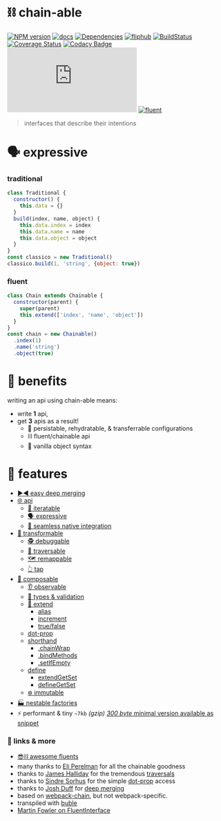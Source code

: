 # ⛓ chain-able

[![NPM version][chain-able-npm-image]][chain-able-npm-url]
[![docs](https://img.shields.io/badge/📖-docs-blue.svg)](https://github.com/fluents/chain-able/wiki)
[![Dependencies][david-deps-img]][david-deps-url]
[![fliphub][gitter-badge]][gitter-url]
[![BuildStatus](https://travis-ci.org/fluents/awesome-fluents.svg?branch=master)](https://travis-ci.org/fluents/awesome-fluents)
[![Coverage Status](https://coveralls.io/repos/github/fluents/chain-able/badge.svg?branch=master)](https://coveralls.io/github/fluents/chain-able?branch=master)
[![Codacy Badge](https://api.codacy.com/project/badge/Grade/b1d92a30c4aa43df9a6233cfadde2307)](https://www.codacy.com/app/aretecode/chain-able?utm_source=github.com&amp;utm_medium=referral&amp;utm_content=fluents/chain-able&amp;utm_campaign=Badge_Grade)
[![gzip size](http://img.badgesize.io/https://unpkg.com/chain-able@3.0.0/index.amd.js?compression=gzip)](https://unpkg.com/chain-able@3.0.0)
[![fluent](https://img.shields.io/badge/⛓-fluent-9659F7.svg)](https://github.com/fluents/awesome-fluents)

<!-- https://david-dm.org/fluents/chain-able.svg -->
[david-deps-img]: https://img.shields.io/badge/0-dependencies-blue.svg
[david-deps-url]: https://david-dm.org/fluents/chain-able
[chain-able-npm-image]: https://img.shields.io/npm/v/chain-able.svg
[chain-able-npm-url]: https://npmjs.org/package/chain-able
[license-image]: http://img.shields.io/badge/license-MIT-blue.svg?style=flat
[license-url]: https://spdx.org/licenses/MIT
[gitter-badge]: https://img.shields.io/gitter/room/fliphub/pink.svg
[gitter-url]: https://gitter.im/fliphub/Lobby
[flipfam-image]: https://img.shields.io/badge/%F0%9F%8F%97%20%F0%9F%92%A0-flipfam-9659F7.svg
[flipfam-url]: https://www.npmjs.com/package/flipfam

[map]: https://ponyfoo.com/articles/es6-maps-in-depth
[set]: https://developer.mozilla.org/en/docs/Web/JavaScript/Reference/Global_Objects/Set
[compose]: https://github.com/fluents/chain-able/wiki/compose
[iteratable]: https://github.com/fluents/chain-able/wiki/iteratable

[type]: https://github.com/fluents/chain-able/wiki/type
[factory]: https://github.com/fluents/chain-able/wiki/factory
[parent]: https://github.com/fluents/chain-able/wiki/parent

[extend]: https://github.com/fluents/chain-able/wiki/extend
[alias]: https://github.com/fluents/chain-able/wiki/extend#extendalias
[increment]: https://github.com/fluents/chain-able/wiki/extend#extendincrement
[truefalse]: https://github.com/fluents/chain-able/wiki/Extend#extendfalse

[transform]: https://github.com/fluents/chain-able/wiki/transform
[remap]: https://github.com/fluents/chain-able/wiki/transformable#-remap
[tap]: https://github.com/fluents/chain-able/wiki/transformable#tap
[traversable]: https://github.com/fluents/chain-able/wiki/transformable#traversable

[dotprop]: https://github.com/fluents/chain-able/wiki/shorthand#dot-prop

[shorthand]: https://github.com/fluents/chain-able/wiki/shorthand#setifempty
[chainwrap]: https://github.com/fluents/chain-able/wiki/shorthand#chainwrapmethods-array-chain
[bindmethods]: https://github.com/fluents/chain-able/wiki/shorthand#bindmethodsmethods-array-chain
[setifempty]: https://github.com/fluents/chain-able/wiki/shorthand#setifempty

[immutable]: https://github.com/fluents/chain-able/wiki/immutable

[primatives]: https://github.com/fluents/chain-able/wiki/primatives
[snippet]: https://github.com/fluents/chain-able/wiki/snippet

[define]: https://github.com/fluents/chain-able/wiki/define
[extendGetSet]: https://github.com/fluents/chain-able/wiki/define#extendGetSet
[defineGetSet]: https://github.com/fluents/chain-able/wiki/define#defineGetSet

[api]: https://github.com/fluents/chain-able/wiki/api

> interfaces that describe their intentions

# 🗣 expressive

### traditional
```js
class Traditional {
  constructor() {
    this.data = {}
  }
  build(index, name, object) {
    this.data.index = index
    this.data.name = name
    this.data.object = object
  }
}
const classico = new Traditional()
classico.build(1, 'string', {object: true})
```

### fluent
```js
class Chain extends Chainable {
  constructor(parent) {
    super(parent)
    this.extend(['index', 'name', 'object'])
  }
}
const chain = new Chainable()
  .index(1)
  .name('string')
  .object(true)
```

# 🏰 benefits

writing an api using chain-able means:
- write **1** api,
- get **3** apis as a result!
  - 🍉 persistable, rehydratable, & transferrable configurations
  - ⛓ fluent/chainable api
  - 🍦 vanilla object syntax

<!-- - 🏗 customizable -->
<!-- - ⚙ configurable -->
<!-- - 🎼 composable -->
<!-- - 👾 simplifications of the complex -->
<!-- - ☮️ compatible -->
<!-- - 🙌 agnostic -->

# 🎁 features
- [▶️◀️ easy deep merging](#-chainable)
- [🌐 api][api]
  - [🍭 iteratable][iteratable]
  - [🗣 expressive](#-expressive)
  - [💆 seamless native integration][primatives]
- [🤖 transformable][transform]
  - [🕵 debuggable][transform] <!-- needs more explanation -->
  - [👣 traversable][traversable]
  - [🗺 remappable][remap]
  - [👆 tap][tap]
- [🎼 composable][compose]
  - [👂 observable](#-observable)
  - [🛂 types & validation][type] <!-- methods... -->
  - [🔌 extend][extend]
    - [alias][alias]
    - [increment][increment]
    - [true/false][truefalse]
  - [dot-prop][dotprop]
  - [shorthand][shorthand]
    - [.chainWrap][chainwrap]
    - [.bindMethods][bindmethods]
    - [.setIfEmpty][setifempty]
  - [define][define]
    - [extendGetSet][extendGetSet]
    - [defineGetSet][defineGetSet]
  - [❄️ immutable][immutable]
- [🏭 nestable factories][parent]
- ⚡ performant & tiny `~7kb` _(gzip)_ [_300 byte_ minimal version available as snippet][snippet]


### 🔗 links & more
- [😎⛓ awesome fluents](https://github.com/fluents/awesome-fluents)
- many thanks to [Eli Perelman](https://github.com/eliperelman) for all the chainable goodness
- thanks to [James Halliday](https://github.com/substack) for the tremendous [traversals](https://github.com/substack/js-traverse)
- thanks to [Sindre Sorhus](https://github.com/sindresorhus) for the simple [dot-prop](https://github.com/sindresorhus/dot-prop) access
- thanks to [Josh Duff](https://github.com/KyleAMathews) for [deep merging](https://github.com/KyleAMathews/deepmerge)
- based on [webpack-chain](https://github.com/mozilla-rpweb/webpack-chain), but not webpack-specific.
- transpiled with [buble](https://gitlab.com/Rich-Harris/buble)
- [Martin Fowler on FluentInterface](https://www.martinfowler.com/bliki/FluentInterface.html)
